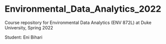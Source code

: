 # Environmental_Data_Analytics_2022

Course repository for Environmental Data Analytics (ENV 872L) at Duke University, Spring 2022

Student: Eni Bihari